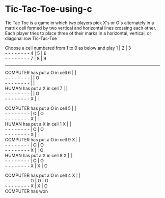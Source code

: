# Tic-Tac-Toe-using-c
Tic Tac Toe is a game in which two players pick X's or O's alternately in a matrix cell formed by two vertical and horizontal lines crossing each other. Each player tries to place three of their marks in a horizontal, vertical, or diagonal row
Tic-Tac-Toe

Choose a cell numbered from 1 to 9 as below and play
              1 | 2  | 3  
            - - - - - - - -
              4 | 5  | 6  
            - - - - - - - - 
              7 | 8  | 9  
-    -    -    -    -    -    -    -    -    -
COMPUTER has put a O in cell 6
                |    |    
            - - - - - - - -
                |    | O  
            - - - - - - - -
                |    |    
HUMAN has put a X in cell 7
                |    |    
            - - - - - - - -
                |    | O  
            - - - - - - - -
              X |    |    



COMPUTER has put a O in cell 5
                |    |    
            - - - - - - - -
                | O  | O  
            - - - - - - - -
              X |    |    
HUMAN has put a X in cell 1
              X |    |    
            - - - - - - - -
                | O  | O  
            - - - - - - - -
              X |    |    
COMPUTER has put a O in cell 9
              X |    |    
            - - - - - - - -
                | O  | O  
            - - - - - - - -
              X |    | O  
HUMAN has put a X in cell 8
              X |    |    
            - - - - - - - -
                | O  | O  
            - - - - - - - -
              X | X  | O  

COMPUTER has put a O in cell 4
              X |    |    
            - - - - - - - -
              O | O  | O  
            - - - - - - - -
              X | X  | O  
COMPUTER has won
